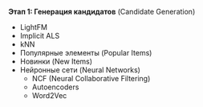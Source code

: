**Этап 1: Генерация кандидатов** (Candidate Generation)

- LightFM
- Implicit ALS
- kNN
- Популярные элементы (Popular Items)
- Новинки (New Items)
- Нейронные сети (Neural Networks)
    - NCF (Neural Collaborative Filtering)
    - Autoencoders
    - Word2Vec